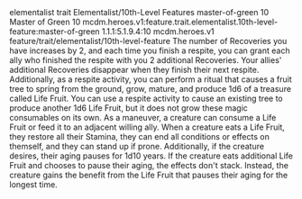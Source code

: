 <ability>
  <metadata>
    <class>elementalist</class>
    <feature_type>trait</feature_type>
    <file_dpath>Elementalist/10th-Level Features</file_dpath>
    <item_id>master-of-green</item_id>
    <item_index>10</item_index>
    <item_name>Master of Green</item_name>
    <level>10</level>
    <scc>mcdm.heroes.v1:feature.trait.elementalist.10th-level-feature:master-of-green</scc>
    <scdc>1.1.1:5.1.9.4:10</scdc>
    <source>mcdm.heroes.v1</source>
    <type>feature/trait/elementalist/10th-level-feature</type>
  </metadata>
  <effects>
    <effect type="mundane">The number of Recoveries you have increases by 2, and each time you finish a respite, you can grant each ally who finished the respite with you 2 additional Recoveries. Your allies&apos; additional Recoveries disappear when they finish their next respite.
Additionally, as a respite activity, you can perform a ritual that causes a fruit tree to spring from the ground, grow, mature, and produce 1d6 of a treasure called Life Fruit. You can use a respite activity to cause an existing tree to produce another 1d6 Life Fruit, but it does not grow these magic consumables on its own.
As a maneuver, a creature can consume a Life Fruit or feed it to an adjacent willing ally. When a creature eats a Life Fruit, they restore all their Stamina, they can end all conditions or effects on themself, and they can stand up if prone. Additionally, if the creature desires, their aging pauses for 1d10 years. If the creature eats additional Life Fruit and chooses to pause their aging, the effects don&apos;t stack. Instead, the creature gains the benefit from the Life Fruit that pauses their aging for the longest time.</effect>
  </effects>
</ability>
